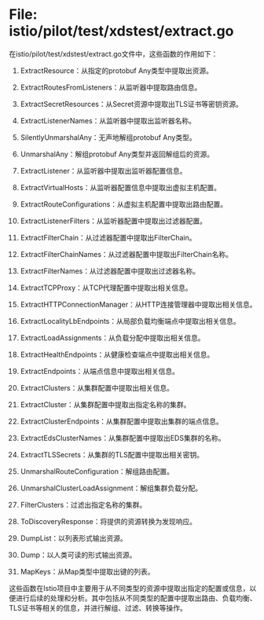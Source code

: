 # File: istio/pilot/test/xdstest/extract.go

在istio/pilot/test/xdstest/extract.go文件中，这些函数的作用如下：

1. ExtractResource：从指定的protobuf Any类型中提取出资源。

2. ExtractRoutesFromListeners：从监听器中提取路由信息。

3. ExtractSecretResources：从Secret资源中提取出TLS证书等密钥资源。

4. ExtractListenerNames：从监听器中提取出监听器名称。

5. SilentlyUnmarshalAny：无声地解组protobuf Any类型。

6. UnmarshalAny：解组protobuf Any类型并返回解组后的资源。

7. ExtractListener：从监听器中提取出监听器配置信息。

8. ExtractVirtualHosts：从监听器配置信息中提取出虚拟主机配置。

9. ExtractRouteConfigurations：从虚拟主机配置中提取出路由配置。

10. ExtractListenerFilters：从监听器配置中提取出过滤器配置。

11. ExtractFilterChain：从过滤器配置中提取出FilterChain。

12. ExtractFilterChainNames：从过滤器配置中提取出FilterChain名称。

13. ExtractFilterNames：从过滤器配置中提取出过滤器名称。

14. ExtractTCPProxy：从TCP代理配置中提取出相关信息。

15. ExtractHTTPConnectionManager：从HTTP连接管理器中提取出相关信息。

16. ExtractLocalityLbEndpoints：从局部负载均衡端点中提取出相关信息。

17. ExtractLoadAssignments：从负载分配中提取出相关信息。

18. ExtractHealthEndpoints：从健康检查端点中提取出相关信息。

19. ExtractEndpoints：从端点信息中提取出相关信息。

20. ExtractClusters：从集群配置中提取出相关信息。

21. ExtractCluster：从集群配置中提取出指定名称的集群。

22. ExtractClusterEndpoints：从集群配置中提取出集群的端点信息。

23. ExtractEdsClusterNames：从集群配置中提取出EDS集群的名称。

24. ExtractTLSSecrets：从集群的TLS配置中提取出相关密钥。

25. UnmarshalRouteConfiguration：解组路由配置。

26. UnmarshalClusterLoadAssignment：解组集群负载分配。

27. FilterClusters：过滤出指定名称的集群。

28. ToDiscoveryResponse：将提供的资源转换为发现响应。

29. DumpList：以列表形式输出资源。

30. Dump：以人类可读的形式输出资源。

31. MapKeys：从Map类型中提取出键的列表。

这些函数在Istio项目中主要用于从不同类型的资源中提取出指定的配置或信息，以便进行后续的处理和分析。其中包括从不同类型的配置中提取出路由、负载均衡、TLS证书等相关的信息，并进行解组、过滤、转换等操作。

